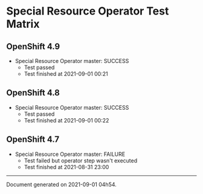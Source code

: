
Special Resource Operator Test Matrix
=====================================

OpenShift 4.9
-------------


* Special Resource Operator master: SUCCESS
  - Test passed
  - Test finished at 2021-09-01 00:21

OpenShift 4.8
-------------


* Special Resource Operator master: SUCCESS
  - Test passed
  - Test finished at 2021-09-01 00:22

OpenShift 4.7
-------------


* Special Resource Operator master: FAILURE
  - Test failed but operator step wasn't executed
  - Test finished at 2021-08-31 23:00


---
Document generated on 2021-09-01 04h54.
